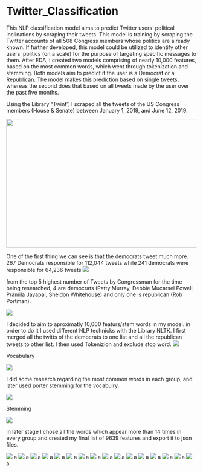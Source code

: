# Twitter_Classification
This NLP classification model aims to predict Twitter users’ political inclinations by scraping their tweets. 
This model is training by scraping the Twitter accounts of all 508 Congress members whose politics are already known.
If further developed, this model could be utilized to identify other users’ politics (on a scale) for the purpose of targeting specific messages to them.
After EDA, I created two models comprising of nearly 10,000 features, based on the most common words, which went through tokenization and stemming.
Both models aim to predict if the user is a Democrat or a Republican.
The model makes this prediction based on single tweets, whereas the second does that based on all tweets made by the user over the past five months.


Using the Library “Twint”, I scraped all the tweets of the US Congress members (House & Senate) between January 1, 2019, and June 12, 2019.

<img src = "./mode_5/images/image1.png" width="527" height="340">

One of the first thing we can see is that the democrats tweet much more. 267 Democrats responsible for 112,044 tweets while 241 democrats were responsible for 64,236 tweets
<img src = "./mode_5/images/image3.png">

from the top 5 highest number of Tweets by Congressman for the time being researched, 4 are democrats (Patty Murray, Debbie Mucarsel Powell, Pramila Jayapal, Sheldon Whitehouse) and only one is republican (Rob Portman).

<img src = "./mode_5/images/image2.png">

I decided to aim to aproximatly 10,000 featurs/stem words in my model. in order to do it I used different NLP technicks with the Library NLTK. I first merged all the twitts of the democrats to one list and all the republican tweets to other list. I then used Tokenizion and exclude stop word.
<img src = "./mode_5/images/image4.png">

Vocabulary

<img src = "./mode_5/images/image5.png">

I did some research regarding the most common words in each group, and later used porter stemming for the vocabulry.

<img src = "./mode_5/images/image6.png">

Stemming

<img src = "./mode_5/images/image7.png">

in later stage I chose all the words which appear more than 14 times in every group and created my final list of 9639 features and export it to json files.

<img src = "./mode_5/images/image8.png">
a
<img src = "./mode_5/images/image9.png">
a
<img src = "./mode_5/images/image10.png">
a
<img src = "./mode_5/images/image11.png">
a
<img src = "./mode_5/images/image12.png">
a
<img src = "./mode_5/images/image12.1.png">
a
<img src = "./mode_5/images/image12.2.png">
a
<img src = "./mode_5/images/image13.png">
a
<img src = "./mode_5/images/image14.png">
a
<img src = "./mode_5/images/image15.png">
a
<img src = "./mode_5/images/image16.png">
a
<img src = "./mode_5/images/image17.png">
a
<img src = "./mode_5/images/image18.png">
a
<img src = "./mode_5/images/image18.1.png">
a
<img src = "./mode_5/images/image19.png">
a
<img src = "./mode_5/images/image20.png">
a
